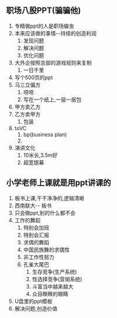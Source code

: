 ## 职场八股PPT(骗骗他)
1. 专精做ppt的人是职场蝗虫
2. 本来应该做的事情--持续的创造利润
    1. 发现问题
    2. 解决问题
    3. 优化问题
3. 大外企按照总部的游戏规则来复制
    1. 一日千里
4. 写个500页的ppt
5. 马三立偏方
    1. 唠唠
    2. 写在一个纸上,一层一层包
6. 甲方卖乙方
7. 乙方卖甲方
    1. 包装
8. toVC
    1. bp(business plan)
    2. 
9. 演讲文化
    1. 10米长,3.5m好
    2. 超宽银幕

## 小学老师上课就是用ppt讲课的
1. 板书上课,干干净净的,逻辑清晰
2. 西南联大-- 板书
3. 只会做ppt,别的什么都不会
4. 工作的舞蹈
    1. 特别会加班
    2. 特别会汇报
    3. 求偶的舞蹈
    4. 中国民族舞的求偶性
    5. 非工作性努力
    6. 孔雀大尾巴
        1. 生存竞争(生产系统)
        2. 性选择竞争(营销系统)
        3. 斗富当中越来越大
        4. 众目睽睽的眼睛
5. U盘里的ppt模板
6. 解决问题,创造价值